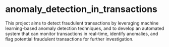 # anomaly_detection_in_transactions
This project aims to detect fraudulent transactions by leveraging machine learning-based anomaly detection techniques, and to develop an automated system that can monitor transactions in real-time, identify anomalies, and flag potential fraudulent transactions for further investigation.
